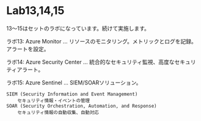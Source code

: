 # Lab13,14,15

13～15はセットのラボになっています。続けて実施します。

ラボ13: Azure Monitor ... リソースのモニタリング。メトリックとログを記録。アラートを設定。

ラボ14: Azure Security Center ... 統合的なセキュリティ監視、高度なセキュリティアラート。

ラボ15: Azure Sentinel ... SIEM/SOARソリューション。

```
SIEM (Security Information and Event Management)
    セキュリティ情報・イベントの管理
SOAR (Security Orchestration, Automation, and Response)
    セキュリティ情報の自動収集、自動対応
```

